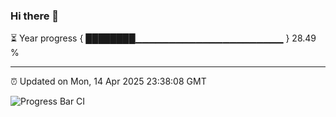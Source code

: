 ### Hi there 👋

⏳ Year progress { ████████▁▁▁▁▁▁▁▁▁▁▁▁▁▁▁▁▁▁▁▁▁▁ } 28.49 %

---

⏰ Updated on Mon, 14 Apr 2025 23:38:08 GMT

![Progress Bar CI](https://github.com/IshwaranRudhara/GIT-ACTION/workflows/Progress%20Bar%20CI/badge.svg)
